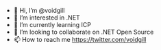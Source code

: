 - 👋 Hi, I’m @voidgill
- 👀 I’m interested in .NET
- 🌱 I’m currently learning ICP
- 💞️ I’m looking to collaborate on .NET Open Source
- 📫 How to reach me https://twitter.com/voidgill

<!---
voidgill/voidgill is a ✨ special ✨ repository because its `README.md` (this file) appears on your GitHub profile.
You can click the Preview link to take a look at your changes.
--->
